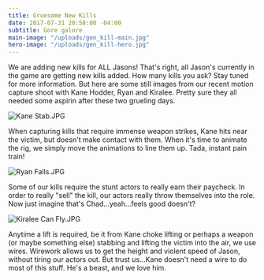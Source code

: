 ```yaml
---
title: Gruesome New Kills
date: 2017-07-31 20:58:00 -04:00
subtitle: Gore galore
main-image: "/uploads/gen_kill-main.jpg"
hero-image: "/uploads/gen_kill-hero.jpg"
---
```


We are adding new kills for ALL Jasons! That's right, all Jason's currently in the game are getting new kills added. How many kills you ask? Stay tuned for more information. But here are some still images from our recent motion capture shoot with Kane Hodder, Ryan and Kiralee. Pretty sure they all needed some aspirin after these two grueling days.

![Kane Stab.JPG](/uploads/Kane%20Stab.JPG)

When capturing kills that require immense weapon strikes, Kane hits near the victim, but doesn't make contact with them. When it's time to animate the rig, we simply move the animations to line them up. Tada, instant pain train!

![Ryan Falls.JPG](/uploads/Ryan%20Falls.JPG)

Some of our kills require the stunt actors to really earn their paycheck. In order to really "sell" the kill, our actors really throw themselves into the role. Now just imagine that's Chad...yeah...feels good doesn't?

![Kiralee Can Fly.JPG](/uploads/Kiralee%20Can%20Fly.JPG)

Anytime a lift is required, be it from Kane choke lifting or perhaps a weapon (or maybe something else) stabbing and lifting the victim into the air, we use wires. Wirework allows us to get the height and violent speed of Jason, without tiring our actors out. But trust us...Kane doesn't need a wire to do most of this stuff. He's a beast, and we love him.   